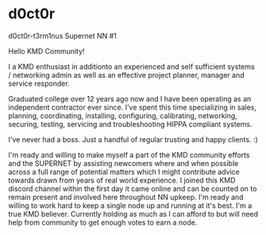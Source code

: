 # d0ct0r
d0ct0r-t3rm1nus Supernet NN #1

Hello KMD Community!

I a KMD enthusiast in additionto an experienced and self sufficient systems / networking admin as well as an effective project planner, manager and service responder.

Graduated college over 12 years ago now and I have been operating as an independent contractor ever since. I've spent this time specializing in sales, planning, coordinating, installing, configuring, calibrating, networking, securing, testing, servicing and troubleshooting HIPPA compliant systems.

I've never had a boss. Just a handful of regular trusting and happy clients. :)

I'm ready and willing to make myself a part of the KMD community efforts and the SUPERNET by assisting newcomers where and when possible across a full range of potential matters which I might contribute advice towards drawn from years of real world experience. I joined this KMD discord channel within the first day it came online and can be counted on to remain present and involved here throughout NN upkeep. I'm ready and willing to work hard to keep a single node up and running at it's best. I'm a true KMD believer. Currently holding as much as I can afford to but will need help from community to get enough votes to earn a node.
